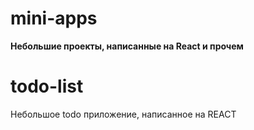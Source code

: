 # mini-apps
**Небольшие проекты, написанные на React и прочем**

# todo-list
Небольшоe todo приложение, написанное на REACT
